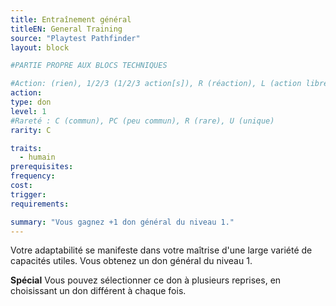 ```yaml
---
title: Entraînement général
titleEN: General Training
source: "Playtest Pathfinder"
layout: block

#PARTIE PROPRE AUX BLOCS TECHNIQUES

#Action: (rien), 1/2/3 (1/2/3 action[s]), R (réaction), L (action libre)
action: 
type: don
level: 1
#Rareté : C (commun), PC (peu commun), R (rare), U (unique)
rarity: C

traits:
  - humain
prerequisites: 
frequency:
cost:
trigger:
requirements:

summary: "Vous gagnez +1 don général du niveau 1."
---
```


Votre adaptabilité se manifeste dans votre maîtrise d'une large variété de capacités utiles. Vous obtenez un don général du niveau 1.

**Spécial** Vous pouvez sélectionner ce don à plusieurs reprises, en choisissant un don différent à chaque fois.
